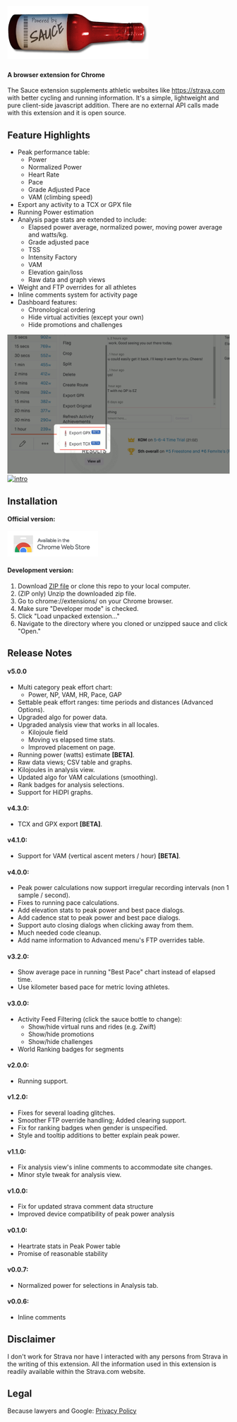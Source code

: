![Sauce](images/logo_horiz_320x120.png)
===========
#### A browser extension for Chrome
The Sauce extension supplements athletic websites like https://strava.com with better
cycling and running information.  It's a simple, lightweight and pure client-side javascript
addition.  There are no external API calls made with this extension and it is open source.


Feature Highlights
--------
 * Peak performance table:
   * Power
   * Normalized Power
   * Heart Rate
   * Pace
   * Grade Adjusted Pace
   * VAM (climbing speed)
 * Export any activity to a TCX or GPX file
 * Running Power estimation
 * Analysis page stats are extended to include:
   * Elapsed power average, normalized power, moving power average and watts/kg.
   * Grade adjusted pace
   * TSS
   * Intensity Factory
   * VAM
   * Elevation gain/loss
   * Raw data and graph views
 * Weight and FTP overrides for all athletes
 * Inline comments system for activity page
 * Dashboard features:
   * Chronological ordering
   * Hide virtual activities (except your own)
   * Hide promotions and challenges


![slideshow](https://github.com/mayfield/sauce-assets/raw/master/images/screenshots/slideshow.gif)
[![intro](http://img.youtube.com/vi/ySEDoexDyXU/0.jpg)](http://www.youtube.com/watch?v=ySEDoexDyXU)


Installation
--------
#### Official version:
[![chrome web store](https://github.com/mayfield/sauce-assets/raw/master/images/ChromeWebStore_Badge_v2_206x58.png)](https://chrome.google.com/webstore/detail/eigiefcapdcdmncdghkeahgfmnobigha) 

#### Development version:
 1. Download [ZIP file](https://github.com/mayfield/sauce/archive/master.zip)
    or clone this repo to your local computer.
 2. (ZIP only) Unzip the downloaded zip file.
 3. Go to chrome://extensions/ on your Chrome browser.
 4. Make sure "Developer mode" is checked.
 5. Click "Load unpacked extension..."
 6. Navigate to the directory  where you cloned or unzipped sauce and click "Open."


Release Notes
--------
#### v5.0.0
 * Multi category peak effort chart:
   * Power, NP, VAM, HR, Pace, GAP
 * Settable peak effort ranges: time periods and distances (Advanced Options).
 * Upgraded algo for power data.
 * Upgraded analysis view that works in all locales.
   * Kilojoule field
   * Moving vs elapsed time stats.
   * Improved placement on page.
 * Running power (watts) estimate **[BETA]**.
 * Raw data views; CSV table and graphs.
 * Kilojoules in analysis view.
 * Updated algo for VAM calculations (smoothing).
 * Rank badges for analysis selections.
 * Support for HiDPI graphs.

#### v4.3.0:
 * TCX and GPX export **[BETA]**.

#### v4.1.0:
 * Support for VAM (vertical ascent meters / hour) **[BETA]**.

#### v4.0.0:
 * Peak power calculations now support irregular recording intervals (non 1 sample / second).
 * Fixes to running pace calculations.
 * Add elevation stats to peak power and best pace dialogs.
 * Add cadence stat to peak power and best pace dialogs.
 * Support auto closing dialogs when clicking away from them.
 * Much needed code cleanup.
 * Add name information to Advanced menu's FTP overrides table.

#### v3.2.0:
 * Show average pace in running "Best Pace" chart instead of elapsed time.
 * Use kilometer based pace for metric loving athletes.

#### v3.0.0:
 * Activity Feed Filtering (click the sauce bottle to change):
   * Show/hide virtual runs and rides (e.g. Zwift)
   * Show/hide promotions
   * Show/hide challenges
 * World Ranking badges for segments

#### v2.0.0:
 * Running support.

#### v1.2.0:
 * Fixes for several loading glitches.
 * Smoother FTP override handling;  Added clearing support.
 * Fix for ranking badges when gender is unspecified.
 * Style and tooltip additions to better explain peak power.

#### v1.1.0:
 * Fix analysis view's inline comments to accommodate site changes.
 * Minor style tweak for analysis view.

#### v1.0.0:
 * Fix for updated strava comment data structure
 * Improved device compatibility of peak power analysis

#### v0.1.0:
 * Heartrate stats in Peak Power table
 * Promise of reasonable stability

#### v0.0.7:
 * Normalized power for selections in Analysis tab.

#### v0.0.6:
 * Inline comments


Disclaimer
--------
I don't work for Strava nor have I interacted with any persons from Strava in
the writing of this extension.  All the information used in this extension is
readily available within the Strava.com website.


Legal
--------
Because lawyers and Google:
[Privacy Policy](https://mayfield.github.com/sauce/pages/privacy.html)
